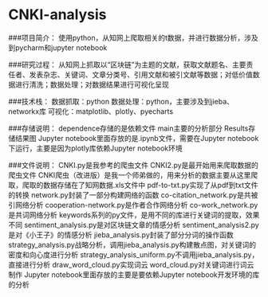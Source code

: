 # CNKI-analysis
###项目简介：
使用python，从知网上爬取相关的t数据，并进行数据分析，涉及到pycharm和jupyter notebook

###研究过程：
从知网上抓取以“区块链”为主题的文献，获取文献题名、主要责任者、发表杂志、关键词、文章分类号、引用文献和被引文献等数据；对低价值数据进行清洗；数据处理；对数据结果进行可视化呈现

###技术栈：
数据抓取：python
数据处理：python，主要涉及到jieba、networkx库
可视化：matplotlib、plotly、pyecharts

###存储说明：
dependence存储的是依赖文件
main主要的分析部分
Results存储结果图
Jupyter notebook里面存放的是.ipynb文件，需要在Jupyter notebook下运行，主要是因为plotly库依赖Jupyter notebook环境

###文件说明：
CNKI.py是我参考的爬虫文件
CNKI2.py是最开始用来爬取数据的爬虫文件
CNKI爬虫（改进版）是我一个师弟做的，用来分析的数据主要从这里爬取，爬取的数据存储在了知网数据.xls文件中
pdf-to-txt.py实现了从pdf到txt文件的转换
network.py封装了一部分构建网络的函数
co-citation_network.py是共被引网络分析
cooperation-network.py是作者合作网络分析
co-work_network.py是共词网络分析
keywords系列的py文件，是用不同的库进行关键词的提取，效果不同
sentiment_analysis.py是对区块链文章的情感分析
sentiment_analysis2.py是对《小王子》的情感分析
jieba_analysis.py封装了部分分词的操作函数
strategy_analysis.py战略分析，调用jieba_analysis.py构建散点图，对关键词的密度和向心度进行分析
strategy_analysis_uniform.py不调用jieba_analysis.py，直接进行分析
draw_word_cloud.py实现词云
word_cloud.py对关键词进行词云制作
Jupyter notebook里面存放的主要是要依赖Jupyter notebook开发环境的库的分析
